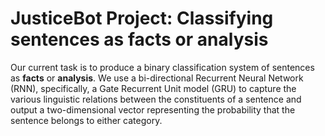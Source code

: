 # JusticeBot Project: Classifying sentences as facts or analysis

Our current task is to produce a binary classification system of sentences as **facts** or **analysis**. We use a bi-directional Recurrent Neural Network (RNN), specifically, a Gate Recurrent Unit model (GRU) to capture the various linguistic relations between the constituents of a sentence and output a two-dimensional vector representing the probability that the sentence belongs to either category.
